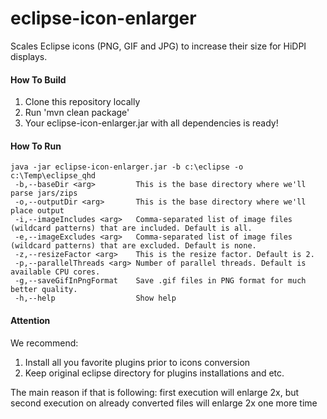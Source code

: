 eclipse-icon-enlarger
=====================

Scales Eclipse icons (PNG, GIF and JPG) to increase their size for HiDPI displays.

#### How To Build

1. Clone this repository locally
2. Run 'mvn clean package'
3. Your eclipse-icon-enlarger.jar with all dependencies is ready!

#### How To Run

    java -jar eclipse-icon-enlarger.jar -b c:\eclipse -o c:\Temp\eclipse_qhd
     -b,--baseDir <arg>         This is the base directory where we'll parse jars/zips
     -o,--outputDir <arg>       This is the base directory where we'll place output
     -i,--imageIncludes <arg>   Comma-separated list of image files (wildcard patterns) that are included. Default is all.
     -e,--imageExcludes <arg>   Comma-separated list of image files (wildcard patterns) that are excluded. Default is none.
     -z,--resizeFactor <arg>    This is the resize factor. Default is 2.
     -p,--parallelThreads <arg> Number of parallel threads. Default is available CPU cores.
     -g,--saveGifInPngFormat    Save .gif files in PNG format for much better quality.
     -h,--help                  Show help

#### Attention

We recommend:

1. Install all you favorite plugins prior to icons conversion
2. Keep original eclipse directory for plugins installations and etc.

The main reason if that is following: first execution will enlarge 2x, but second execution on already converted files will enlarge 2x one more time
